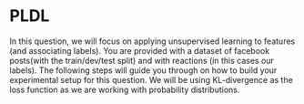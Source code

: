 # PLDL

In this question, we will focus on applying unsupervised learning to features (and associating labels). You are provided with a dataset of facebook posts(with the train/dev/test split) and with reactions (in this cases our labels). The following steps will guide you through on how to build your experimental setup for this question. We will be using KL-divergence as the loss function as we are working with probability distributions.
